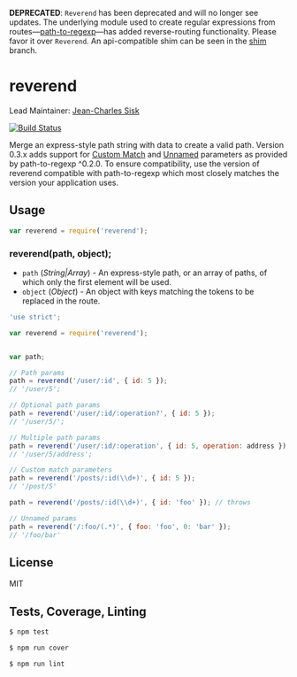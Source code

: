 **DEPRECATED**: `Reverend` has been deprecated and will no longer see updates. The underlying module used to create regular expressions from routes—[path-to-regexp](https://github.com/pillarjs/path-to-regexp)—has added reverse-routing functionality. Please favor it over `Reverend`. An api-compatible shim can be seen in the [shim](../shim/index.js) branch.

reverend
========

Lead Maintainer: [Jean-Charles Sisk](https://github.com/jasisk)  

[![Build Status](https://travis-ci.org/krakenjs/reverend.svg?branch=master)](https://travis-ci.org/krakenjs/reverend)  

Merge an express-style path string with data to create a valid path. Version 0.3.x adds support for
[Custom Match](https://github.com/component/path-to-regexp#custom-match-parameters) and
[Unnamed](https://github.com/component/path-to-regexp#unnamed-parameters) parameters as provided by path-to-regexp ^0.2.0.
To ensure compatibility, use the version of reverend compatible with path-to-regexp which most closely matches the
version your application uses.


## Usage
```javascript
var reverend = require('reverend');
```

### reverend(path, object);
* `path`  (*String|Array*) - An express-style path, or an array of paths, of which only the first element will be used.
* `object` (*Object*) - An object with keys matching the tokens to be replaced in the route.

```javascript
'use strict';

var reverend = require('reverend');


var path;

// Path params
path = reverend('/user/:id', { id: 5 });
// '/user/5';

// Optional path params
path = reverend('/user/:id/:operation?', { id: 5 });
// '/user/5/';

// Multiple path params
path = reverend('/user/:id/:operation', { id: 5, operation: address });
// '/user/5/address';

// Custom match parameters
path = reverend('/posts/:id(\\d+)', { id: 5 });
// '/post/5'

path = reverend('/posts/:id(\\d+)', { id: 'foo' }); // throws

// Unnamed params
path = reverend('/:foo/(.*)', { foo: 'foo', 0: 'bar' });
// '/foo/bar'

```

## License
MIT

## Tests, Coverage, Linting
```javascript
$ npm test
```
```javascript
$ npm run cover
```
```javascript
$ npm run lint
```
